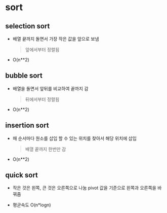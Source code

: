 # sort

## selection sort

- 배열 끝까지 돌면서 가장 작은 값을 앞으로 보냄
  > 앞에서부터 정렬됨

- O(n**2)

## bubble sort

- 배열을 돌면서 앞뒤를 비교하여 끝까지 감
  > 뒤에서부터 정렬됨

- O(n**2)

## insertion sort

- 매 순서마다 원소를 삽입 할 수 있는 위치를 찾아서 해당 위치에 삽입
  > 배열 끝까지 한번만 감

- O(n**2)

## quick sort

- 작은 것은 왼쪽, 큰 것은 오른쪽으로 나눔 pivot 값을 기준으로 왼쪽과 오른쪽을 바꿔줌

- 평균속도 O(n*logn)
